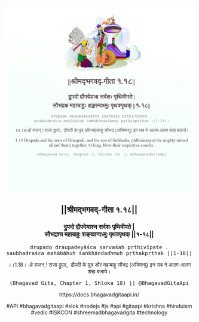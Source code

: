 <img src="../../asset/BG_1_18.png"/>
<center><h2>||श्रीमद्‍भगवद्‍-गीता १.१८||</h2>
<h3>द्रुपदो द्रौपदेयाश्च सर्वशः पृथिवीपते |<br/>सौभद्रश्च महाबाहुः शङ्खान्दध्मुः पृथक्पृथक् ||१-१८||</h3>
<pre>drupado draupadeyāśca sarvaśaḥ pṛthivīpate .<br/>saubhadraśca mahābāhuḥ śaṅkhāndadhmuḥ pṛthakpṛthak ||1-18||</pre>
<p>।।1.18।।हे राजन् ! राजा द्रुपद,  द्रौपदी के पुत्र और महाबाहु सौभद्र (अभिमन्यु) इन सब ने अलग-अलग शंख बजाये।</p>
<pre>(Bhagavad Gita, Chapter 1, Shloka 18) || @BhagavadGitaApi</pre><p>https://docs.bhagavadgitaapi.in/</p><p>#API #bhagavadgitaapi #slok #nodejs #js #api #gitaapi #krishna #hinduism #vedic #ISKCON #shreemadbhagavadgita #technology</p></center>